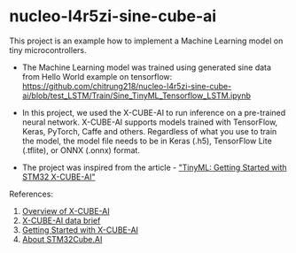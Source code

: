 # nucleo-l4r5zi-sine-cube-ai

This project is an example how to implement a Machine Learning model on tiny microcontrollers. 

- The Machine Learning model was trained using generated sine data from Hello World example on tensorflow: https://github.com/chitrung218/nucleo-l4r5zi-sine-cube-ai/blob/test_LSTM/Train/Sine_TinyML_Tensorflow_LSTM.ipynb

- In this project, we used the X-CUBE-AI to run inference on a pre-trained neural network. X-CUBE-AI supports models trained with TensorFlow, Keras, PyTorch, Caffe and others. Regardless of what you use to train the model, the model file needs to be in Keras (.h5), TensorFlow Lite (.tflite), or ONNX (.onnx) format.

- The project was inspired from the article - ["TinyML: Getting Started with STM32 X-CUBE-AI"](https://www.digikey.com/en/maker/projects/tinyml-getting-started-with-stm32-x-cube-ai/f94e1c8bfc1e4b6291d0f672d780d2c0)

References:
1. [Overview of X-CUBE-AI](https://www.st.com/en/embedded-software/x-cube-ai.html)
2. [X-CUBE-AI data brief](https://www.st.com/resource/en/data_brief/x-cube-ai.pdf)
3. [Getting Started with X-CUBE-AI](https://www.st.com/resource/en/user_manual/dm00570145-getting-started-with-xcubeai-expansion-package-for-artificial-intelligence-ai-stmicroelectronics.pdf)
4. [About STM32Cube.AI](https://blog.st.com/stm32cubeai-neural-networks/)
